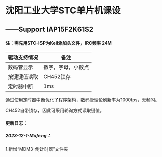 # 沈阳工业大学STC单片机课设
## 					——Support IAP15F2K61S2
#### 注：需先用STC-ISP为Keil添加头文件，IRC频率 24M 

| 驱动支持情况 | 备注               |
| :----------- | ------------------ |
| 数码管显示   | 数字，字母，小数点 |
| 按键键值读取 | CH452锁存          |
| 定时器中断   | 1ms                |

通过使用定时器中断优化了程序架构，数码管理论刷新率为1000fps，无频闪。

CH452自带锁存，因此可采用轮询方式读取键值。

#### 更新日志：

##### 2023-12-1-Mufeng：

1.新增“MDM3-倒计时器”文件夹  

